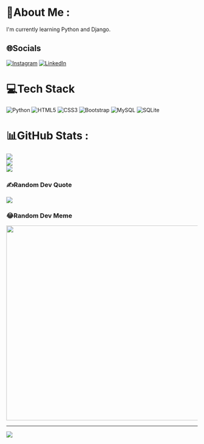 # 💫About Me :
I'm currently learning Python and Django.

## 🌐Socials
[![Instagram](https://img.shields.io/badge/Instagram-%23E4405F.svg?logo=Instagram&logoColor=white)](https://instagram.com/@deepu_guptaji) [![LinkedIn](https://img.shields.io/badge/LinkedIn-%230077B5.svg?logo=linkedin&logoColor=white)](https://linkedin.com/in/deepu-s-gupta) 

# 💻Tech Stack
![Python](https://img.shields.io/badge/python-3670A0?style=plastic&logo=python&logoColor=ffdd54) ![HTML5](https://img.shields.io/badge/html5-%23E34F26.svg?style=plastic&logo=html5&logoColor=white) ![CSS3](https://img.shields.io/badge/css3-%231572B6.svg?style=plastic&logo=css3&logoColor=white) ![Bootstrap](https://img.shields.io/badge/bootstrap-%23563D7C.svg?style=plastic&logo=bootstrap&logoColor=white) ![MySQL](https://img.shields.io/badge/mysql-%2300f.svg?style=plastic&logo=mysql&logoColor=white) ![SQLite](https://img.shields.io/badge/sqlite-%2307405e.svg?style=plastic&logo=sqlite&logoColor=white)
# 📊GitHub Stats :
![](https://github-readme-stats.vercel.app/api?username=guptaji007&theme=nightowl&hide_border=false&include_all_commits=false&count_private=false)<br/>
![](https://github-readme-streak-stats.herokuapp.com/?user=guptaji007&theme=nightowl&hide_border=false)<br/>
![](https://github-readme-stats.vercel.app/api/top-langs/?username=guptaji007&theme=nightowl&hide_border=false&include_all_commits=false&count_private=false&layout=compact)

### ✍️Random Dev Quote
![](https://quotes-github-readme.vercel.app/api?type=horizontal&theme=radical)

### 😂Random Dev Meme
<img src="https://random-memer.herokuapp.com/" width="512px"/>

---
[![](https://visitcount.itsvg.in/api?id=guptaji007&icon=0&color=0)](https://visitcount.itsvg.in)
